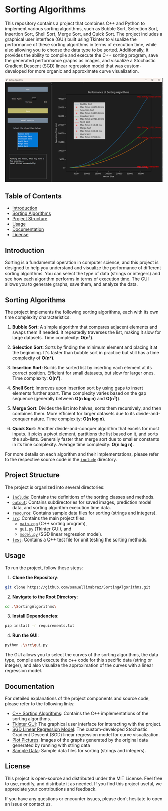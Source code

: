 # Sorting Algorithms

This repository contains a project that combines C++ and Python to implement various sorting algorithms, such as Bubble Sort, Selection Sort, Insertion Sort, Shell Sort, Merge Sort, and Quick Sort. The project includes a graphical user interface (GUI) built using Tkinter to visualize the performance of these sorting algorithms in terms of execution time, while also allowing you to choose the data type to be sorted. Additionally, it provides the ability to compile and execute the C++ sorting program, save the generated performance graphs as images, and visualize a Stochastic Gradient Descent (SGD) linear regression model that was custom-developed for more organic and approximate curve visualization.

![GUI](resource/screenshot.png)

## Table of Contents
- [Introduction](#introduction)
- [Sorting Algorithms](#sorting-algorithms)
- [Project Structure](#project-structure)
- [Usage](#usage)
- [Documentation](#documentation)
- [License](#license)

## Introduction

Sorting is a fundamental operation in computer science, and this project is designed to help you understand and visualize the performance of different sorting algorithms. You can select the type of data (strings or integers) and see how each algorithm performs in terms of execution time. The GUI allows you to generate graphs, save them, and analyze the data.

## Sorting Algorithms

The project implements the following sorting algorithms, each with its own time complexity characteristics:

1. **Bubble Sort**: A simple algorithm that compares adjacent elements and swaps them if needed. It repeatedly traverses the list, making it slow for large datasets. Time complexity: **O(n²)**.

2. **Selection Sort**: Sorts by finding the minimum element and placing it at the beginning. It's faster than bubble sort in practice but still has a time complexity of **O(n²)**.

3. **Insertion Sort**: Builds the sorted list by inserting each element at its correct position. Efficient for small datasets, but slow for larger ones. Time complexity: **O(n²)**.

4. **Shell Sort**: Improves upon insertion sort by using gaps to insert elements further apart. Time complexity varies based on the gap sequence (generally between **O(n log n)** and **O(n²)**).

5. **Merge Sort**: Divides the list into halves, sorts them recursively, and then combines them. More efficient for larger datasets due to its divide-and-conquer nature. Time complexity: **O(n log n)**.

6. **Quick Sort**: Another divide-and-conquer algorithm that excels for most inputs. It picks a pivot element, partitions the list based on it, and sorts the sub-lists. Generally faster than merge sort due to smaller constants in its time complexity. Average time complexity: **O(n log n)**.

For more details on each algorithm and their implementations, please refer to the respective source code in the [`include`](/include/) directory.

## Project Structure

The project is organized into several directories:

- [`include`](/include/): Contains the definitions of the sorting classes and methods.
- [`output`](/output/): Contains subdirectories for saved images, prediction model data, and sorting algorithm execution time data.
- [`resource`](/resource/): Contains sample data files for sorting (strings and integers).
- [`src`](/src/): Contains the main project files:
    - [`main.cpp`](/src/main.cpp) (C++ sorting program),
    - [`gui.py`](/src/gui.py) (Tkinter GUI), and
    - [`model.py`](/src/model.py) (SGD linear regression model).
- [`test`](/test/): Contains a C++ test file for unit testing the sorting methods.

## Usage

To run the project, follow these steps:

1. **Clone the Repository**:
```bash
git clone https://github.com/samuellimabraz/SortingAlgorithms.git
```
2. **Navigate to the Root Directory**:
```bash
cd .\SortingAlgorithms\
```
3. **Install Dependencies**:
```bash
pip install -r requirements.txt
```
4. **Run the GUI**:
```bash
python .\src\gui.py
```
The GUI allows you to select the curves of the sorting algorithms, the data type, compile and execute the c++ code for this specific data (string or integer), and also visualize the approximation of the curves with a linear regression model.

## Documentation
For detailed explanations of the project components and source code, please refer to the following links:

- [C++ Sorting Algorithms](include/): Contains the C++ implementations of the sorting algorithms.
- [Tkinter GUI](src/gui.py): The graphical user interface for interacting with the project.
- [SGD Linear Regression Model](src/model.py): The custom-developed Stochastic Gradient Descent (SGD) linear regression model for curve visualization.
- [Plot Pictures](output/images): Images of the graphs generated by the original data generated by running with string data
- [Sample Data](resource/): Sample data files for sorting (strings and integers).

## License

This project is open-source and distributed under the MIT License. Feel free to use, modify, and distribute it as needed. If you find this project useful, we appreciate your contributions and feedback.

If you have any questions or encounter issues, please don't hesitate to open an issue or contact us.



